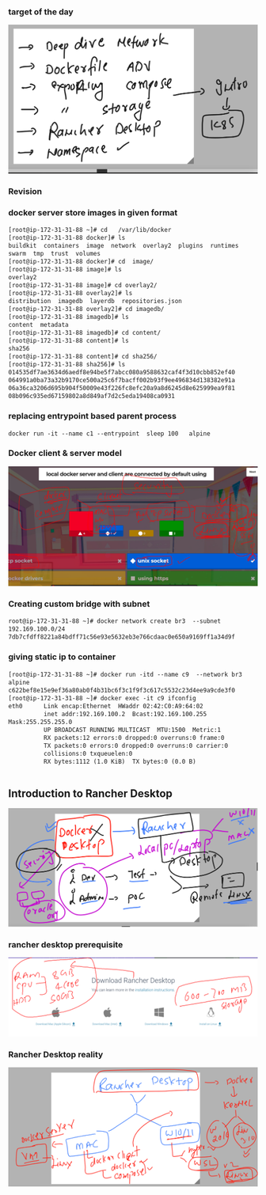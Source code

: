 ### target of the day 

<img src="tg.png">


### Revision 

### docker server store images in given format 

```
[root@ip-172-31-31-88 ~]# cd   /var/lib/docker
[root@ip-172-31-31-88 docker]# ls
buildkit  containers  image  network  overlay2  plugins  runtimes  swarm  tmp  trust  volumes
[root@ip-172-31-31-88 docker]# cd  image/
[root@ip-172-31-31-88 image]# ls
overlay2
[root@ip-172-31-31-88 image]# cd overlay2/
[root@ip-172-31-31-88 overlay2]# ls
distribution  imagedb  layerdb  repositories.json
[root@ip-172-31-31-88 overlay2]# cd imagedb/
[root@ip-172-31-31-88 imagedb]# ls
content  metadata
[root@ip-172-31-31-88 imagedb]# cd content/
[root@ip-172-31-31-88 content]# ls
sha256
[root@ip-172-31-31-88 content]# cd sha256/
[root@ip-172-31-31-88 sha256]# ls
014535df7ae3634d6aedf8e94be5f7abcc080a9588632caf4f3d10cbb852ef40
064991a0ba73a32b9170ce500a25c6f7bacff002b93f9ee496834d138382e91a
06a36ca3206d695b904f50009e43f226fc8efc20a9a8d6245d8e625999ea9f81
08b096c935ed67159802a8d849af7d2c5eda19408ca0931
```

### replacing entrypoint based parent process 

```
docker run -it --name c1 --entrypoint  sleep 100   alpine
```

### Docker client & server model

<img src="ds.png">

### Creating custom bridge with subnet 

```
root@ip-172-31-31-88 ~]# docker network create br3  --subnet  192.169.100.0/24 
7db7cfdff8221a84bdff71c56e93e5632eb3e766cdaac0e650a9169ff1a34d9f
```

### giving static ip to container 

```
[root@ip-172-31-31-88 ~]# docker run -itd --name c9  --network br3  alpine 
c622bef8e15e9ef36a80ab0f4b31bc6f3c1f9f3c617c5532c23d4ee9a9cde3f0
[root@ip-172-31-31-88 ~]# docker exec -it c9 ifconfig 
eth0      Link encap:Ethernet  HWaddr 02:42:C0:A9:64:02  
          inet addr:192.169.100.2  Bcast:192.169.100.255  Mask:255.255.255.0
          UP BROADCAST RUNNING MULTICAST  MTU:1500  Metric:1
          RX packets:12 errors:0 dropped:0 overruns:0 frame:0
          TX packets:0 errors:0 dropped:0 overruns:0 carrier:0
          collisions:0 txqueuelen:0 
          RX bytes:1112 (1.0 KiB)  TX bytes:0 (0.0 B)


```

## Introduction to Rancher Desktop 

<img src="rancher.png">

### rancher desktop prerequisite 

<img src="pre.png">

### Rancher Desktop reality 

<img src="ran.png">



